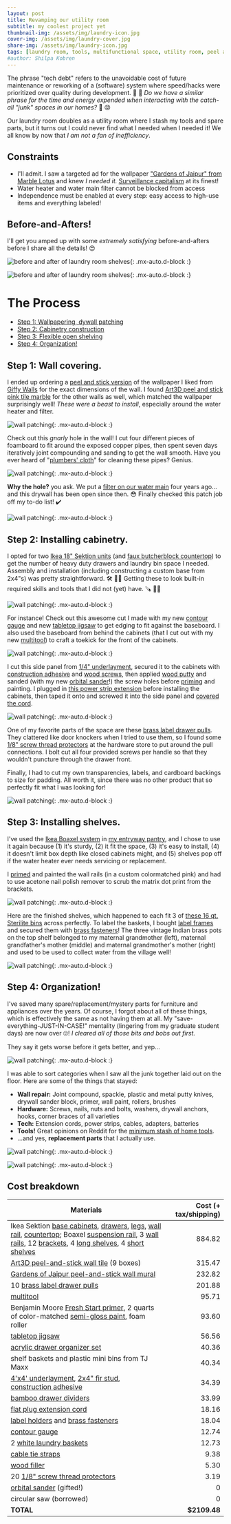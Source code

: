 ```yaml
---
layout: post
title: Revamping our utility room
subtitle: my coolest project yet
thumbnail-img: /assets/img/laundry-icon.jpg
cover-img: /assets/img/laundry-cover.jpg
share-img: /assets/img/laundry-icon.jpg
tags: [laundry room, tools, multifunctional space, utility room, peel and stick wallpaper, ikea boaxel, ikea sektion]
#author: Shilpa Kobren
---
```


The phrase "tech debt" refers to the unavoidable cost of future maintenance or 
reworking of a (software) system where speed/hacks 
were prioritized over quality during development. :money_with_wings: :money_with_wings: 
*Do we have a similar phrase for the time and energy expended when interacting with the catch-all "junk" spaces in our homes?* :woozy_face: :rage:

Our laundry room doubles as a utility room where I stash my tools and spare parts, but it turns out I could never find
what I needed when I needed it! We all know by now that *I am not a fan of inefficiency*. 

## Constraints
* I'll admit. I saw a targeted ad for the wallpaper 
  ["Gardens of Jaipur" from Marble Lotus](https://www.marble-lotus.com/collections/indian-wallpaper/products/gardens-of-jaipur) 
  and knew *I needed it.* [Surveillance capitalism](https://en.wikipedia.org/wiki/Surveillance_capitalism) at its finest! 
* Water heater and water main filter cannot be blocked from access
* Independence must be enabled at every step: easy access to high-use items and everything labeled!

## Before-and-Afters! 

I'll get you amped up with some *extremely satisfying* before-and-afters before I share all the details! :heart_eyes:

![before and after of laundry room shelves](../assets/img/laundry01.jpg){: .mx-auto.d-block :}

![before and after of laundry room shelves](../assets/img/laundry02.jpg){: .mx-auto.d-block :}

# The Process

* [Step 1: Wallpapering, dywall patching](#step-1-wall-covering)
* [Step 2: Cabinetry construction](#step-2-installing-cabinetry)
* [Step 3: Flexible open shelving](#step-3-installing-shelves)
* [Step 4: Organization!](#step-4-organization)

## Step 1: Wall covering.

I ended up ordering a [peel and stick version](https://www.giffywalls.com/jaipur-garden-wallpaper-c75) 
of the wallpaper I liked from [Giffy Walls](https://www.giffywalls.com/) for the exact dimensions of the wall. I found 
[Art3D peel and stick pink tile marble](https://www.amazon.com/dp/B0CTXZZRMS?ref=ppx_yo2ov_dt_b_product_details&th=1) for 
the other walls as well, which matched the wallpaper surprisingly well! *These were a beast to install*, especially around 
the water heater and filter. 

![wall patching](../assets/img/laundry04.jpg){: .mx-auto.d-block :}

Check out this *gnarly* hole in the wall! I cut four different pieces of foamboard to fit
around the exposed copper pipes, then spent seven days iteratively joint compounding and sanding to get the wall smooth. Have you ever heard of "[plumbers' cloth](https://www.amazon.com/ChampNet-Plumbers-Aluminum-Sandpaper-Projects/dp/B0BPJQMRKM)" for cleaning these pipes? Genius.

![wall patching](../assets/img/laundry03.jpg){: .mx-auto.d-block :}

**Why the hole?** you ask. We put a 
[filter on our water main](https://www.masslive.com/news/2022/08/cambridges-drinking-water-has-high-levels-of-toxic-forever-chemicals-city-to-switch-to-alternative-water-source-officials-say.html) 
four years ago... and this drywall has been open since then. :flushed:
Finally checked this patch job off my to-do list! :heavy_check_mark:

![wall patching](../assets/img/laundry05.jpg){: .mx-auto.d-block :}

## Step 2: Installing cabinetry.

I opted for two [Ikea 18" Sektion units](https://www.ikea.com/us/en/p/sektion-maximera-base-cabinet-6-fronts-6-low-drawers-white-vallstena-white-s59506432/) (and [faux butcherblock countertop](https://www.ikea.com/us/en/p/saeljan-countertop-oak-effect-laminate-80439214/)) 
to get the number of heavy duty drawers and laundry bin space I needed. 
Assembly and installation (including constructing a custom base from 2x4"s) was pretty straightforward. :hammer_and_wrench: :woman_mechanic:
Getting these to 
look built-in required skills and tools that I did not (yet) have. :carpentry_saw: :woman_artist:

![wall patching](../assets/img/laundry08.jpg){: .mx-auto.d-block :}

For instance! Check out this awesome cut I made with my new 
[contour gauge](https://www.amazon.com/General-Tools-Contour-Duplicator-6-Inch/dp/B00004T7RA) and new 
[tabletop jigsaw](https://www.amazon.com/dp/B071P6GZN5?ref=ppx_yo2ov_dt_b_product_details&th=1) to get 
edging to fit against the baseboard. I also used the baseboard from behind the cabinets (that I cut out with my new [multitool](https://www.amazon.com/gp/product/B07VBB55X5/ref=ppx_yo_dt_b_search_asin_title?th=1)) to craft 
a toekick for the front of the cabinets.

![wall patching](../assets/img/laundry06.jpg){: .mx-auto.d-block :}

I cut this side panel from [1/4" underlayment](https://www.homedepot.com/p/1-4-in-x-4-ft-x-4-ft-Underlayment-448821/202327790), 
secured it to the cabinets with [construction adhesive](https://www.homedepot.com/p/Loctite-Power-Grab-Heavy-Duty-Instant-Grab-9-oz-Latex-Construction-Adhesive-White-Cartridge-each-2032666/206432103) 
and [wood screws](https://www.homedepot.com/p/Everbilt-8-x-7-8-in-Zinc-Plated-Phillips-Flat-Head-Wood-Screw-12-Pack-829611/317479652), 
then applied [wood putty](https://www.homedepot.com/p/DAP-Plastic-Wood-X-with-DryDex-5-5-oz-All-Purpose-Wood-Filler-00540/206667344) and 
sanded (with my new [orbital sander](https://www.amazon.com/Ryobi-S652DGK-Squared-Orbital-Finishing/dp/B00OQOE73C)!) the screw holes before 
[priming](https://www.benjaminmoore.com/en-us/interior-exterior-paints-stains/product-catalog/fspip/fresh-start-premium-interior-primers?product=046) and painting.
I plugged in [this power strip extension](https://www.amazon.com/dp/B0CSSFS5GG) before installing the cabinets, then taped it onto and screwed it into the side panel 
and [covered the cord](https://www.amazon.com/gp/product/B07GPFDL1K/ref=ppx_yo_dt_b_search_asin_title).

![wall patching](../assets/img/laundry09.jpg){: .mx-auto.d-block :}

One of my favorite parts of the space are these [brass label drawer pulls](https://www.signaturehardware.com/rectangular-brass-drawer-pull-with-label-holder---polished-brass/365215.html).
They clattered like door knockers when I tried to use them, so I found some [1/8" screw thread protectors](https://www.amazon.com/DMiotech-Thread-Protectors-Rubber-Furniture/dp/B0B59MBP39) 
at the hardware store to put around the pull connections. I bolt cut all four provided screws per handle so that they wouldn't puncture through the drawer front. 

Finally, I had to cut my own transparencies, labels, and cardboard backings to size for padding. 
All worth it, since there was no other product that so perfectly fit what I was looking for! 

![wall patching](../assets/img/laundry07.jpg){: .mx-auto.d-block :}

## Step 3: Installing shelves.

I've used the [Ikea Boaxel system](https://www.ikea.com/us/en/cat/boaxel-system-47394/) in
[my entryway pantry](../2021-04-01-entry-closet/), and I chose to use it again because 
(1) it's sturdy, (2) it fit the space, (3) it's easy to install, 
(4) it doesn't limit box depth like closed cabinets might, and 
(5) shelves pop off if the water heater ever needs servicing or replacement.

I [primed](https://www.amazon.com/Rust-Oleum-249090-Painters-Purpose-12-Ounce/dp/B002BWOS08) and painted the wall 
rails (in a custom colormatched pink) and had to use acetone nail polish remover
to scrub the matrix dot print from the brackets. 

![wall patching](../assets/img/laundry10.jpg){: .mx-auto.d-block :}

Here are the finished shelves, which happened to each fit 3 of [these 16 qt. Sterilite bins](https://www.amazon.com/Sterilite-16448012-Quart-Storage-12-Pack/dp/B002BDTEU6) 
across perfectly.
To label the baskets, I bought [label frames](https://www.amazon.com/dp/B07P2NG8QZ) and secured them with [brass fasteners](https://www.amazon.com/dp/B08MPRHKP6)! 
The three vintage Indian brass pots on the top shelf belonged to my maternal grandmother (left), maternal grandfather's mother (middle) and maternal grandmother's mother (right) 
and used to be used to collect water from the village well!

![wall patching](../assets/img/laundry14.jpg){: .mx-auto.d-block :}

## Step 4: Organization!

I've saved many spare/replacement/mystery parts for furniture and appliances over the years. 
Of course, I forgot about all of these things, which is effectively the same as not having them at all. My 
"save-everything-JUST-IN-CASE!" mentality (lingering from my graduate student days) are now over :roll_eyes:! 
*I cleared all of those bits and bobs out first.*

They say it gets worse before it gets better, and yep...

![wall patching](../assets/img/laundry11.jpg){: .mx-auto.d-block :}

I was able to sort categories when I saw all the junk together laid out on the floor. Here are some of the things that stayed: 

* **Wall repair:** Joint compound, spackle, plastic and metal putty knives, drywall sander block, primer, wall paint, rollers, brushes
* **Hardware:** Screws, nails, nuts and bolts, washers, drywall anchors, hooks, corner braces of all varieties
* **Tech:** Extension cords, power strips, cables, adapters, batteries
* **Tools!** Great opinions on Reddit for the [minimum stash of home tools](https://www.reddit.com/r/Tools/comments/13klh7x/what_are_some_home_essentialsmusthave_tools/).
* ...and yes, **replacement parts** that I actually use.


![wall patching](../assets/img/laundry12.jpg){: .mx-auto.d-block :}

![wall patching](../assets/img/laundry13.gif){: .mx-auto.d-block :}

## Cost breakdown

| Materials | Cost (+ tax/shipping) | 
| --- | ---: | 
| Ikea Sektion [base cabinets](https://www.ikea.com/us/en/p/sektion-maximera-base-cabinet-6-fronts-6-low-drawers-white-vallstena-white-s59506432/), [drawers](https://www.ikea.com/us/en/p/sektion-base-cabinet-with-4-drawers-white-maximera-veddinge-white-s89034313/), [legs](https://www.ikea.com/us/en/p/sektion-leg-10265518/), [wall rail](https://www.ikea.com/us/en/p/sektion-suspension-rail-galvanized-60261527/), [countertop](https://www.ikea.com/us/en/p/saeljan-countertop-oak-effect-laminate-80439214/); Boaxel [suspension rail](https://www.ikea.com/us/en/p/boaxel-suspension-rail-white-60474270/), 3 [wall rails](https://www.ikea.com/us/en/p/boaxel-wall-upright-white-00448731/), 12 [brackets](https://www.ikea.com/us/en/p/boaxel-bracket-white-60448733/), 4 [long shelves](https://www.ikea.com/us/en/p/boaxel-shelf-white-90448736/), 4 [short shelves](https://www.ikea.com/us/en/p/boaxel-adjustable-shelf-white-30463744/) | 884.82 | 
| [Art3D peel-and-stick wall tile](https://www.amazon.com/dp/B0CTXZPHGD) (9 boxes) | 315.47 | 
| [Gardens of Jaipur peel-and-stick wall mural](https://www.giffywalls.com/jaipur-garden-wallpaper-c75) | 232.82 | 
| 10 [brass label drawer pulls](https://www.signaturehardware.com/rectangular-brass-drawer-pull-with-label-holder---polished-brass/365215.html) | 201.88 | 
| [multitool](https://www.amazon.com/dp/B07VBB55X5?ref=ppx_yo2ov_dt_b_product_details&th=1) | 95.71 | 
| Benjamin Moore [Fresh Start primer](https://store.benjaminmoore.com/storefront/us/en/coating/interior-exterior-primers/benjamin-moore/fresh-start-high-hiding-all-purpose-primer/fresh-start/p/0046?size=SIZE-004), 2 quarts of color-matched [semi-gloss paint](https://store.benjaminmoore.com/storefront/us/en/coating/interior-exterior-primers/benjamin-moore/fresh-start-high-hiding-all-purpose-primer/fresh-start/p/0046?size=SIZE-004), foam roller | 93.60 | 
| [tabletop jigsaw](https://www.amazon.com/dp/B071P6GZN5?ref=ppx_yo2ov_dt_b_product_details&th=1) | 56.56 | 
| [acrylic drawer organizer set](https://www.amazon.com/dp/B0CL28Y8Y6) | 40.36 | 
| shelf baskets and plastic mini bins from TJ Maxx | 40.34 | 
| [4'x4' underlayment](https://www.homedepot.com/p/1-4-in-x-4-ft-x-4-ft-Underlayment-448821/202327790), [2x4" fir stud](https://www.homedepot.com/p/2-in-x-4-in-x-96-in-Premium-Burrill-Fir-Stud-1000020053/206262176), [construction adhesive](https://www.homedepot.com/p/Loctite-Power-Grab-Heavy-Duty-Instant-Grab-9-oz-Latex-Construction-Adhesive-White-Cartridge-each-2032666/206432103) | 34.39 | 
| [bamboo drawer dividers](https://www.amazon.com/dp/B08B397DMF) | 33.99 | 
| [flat plug extension cord](https://www.amazon.com/dp/B0CSSFS5GG) | 18.16 | 
| [label holders](https://www.amazon.com/dp/B07P2NG8QZ) and [brass fasteners](https://www.amazon.com/dp/B08MPRHKP6) | 18.04 | 
| [contour gauge](https://www.amazon.com/General-Tools-Contour-Duplicator-6-Inch/dp/B00004T7RA) | 12.74 | 
| 2 [white laundry baskets](https://www.acehardware.com/departments/home-and-decor/laundry-care/laundry-bags-and-hampers/68601) | 12.73 | 
| [cable tie straps](https://www.amazon.com/dp/B001E1Y5O6) | 9.38 | 
| [wood filler](https://www.homedepot.com/p/DAP-Plastic-Wood-X-with-DryDex-5-5-oz-All-Purpose-Wood-Filler-00540/206667344) | 5.30 | 
| 20 [1/8" screw thread protectors](https://www.amazon.com/DMiotech-Thread-Protectors-Rubber-Furniture/dp/B0B59MBP39) | 3.19 | 
| [orbital sander](https://www.amazon.com/Ryobi-S652DGK-Squared-Orbital-Finishing/dp/B00OQOE73C) (gifted!) | 0 | 
| circular saw (borrowed) | 0 | 
| **TOTAL** | **$2109.48** |
